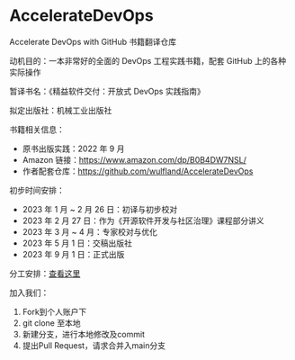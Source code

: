 # AccelerateDevOps
Accelerate DevOps with GitHub 书籍翻译仓库

动机目的：一本非常好的全面的 DevOps 工程实践书籍，配套 GitHub 上的各种实际操作

暂译书名：《精益软件交付：开放式 DevOps 实践指南》

拟定出版社：机械工业出版社

书籍相关信息：
- 原书出版实践：2022 年 9 月
- Amazon 链接：https://www.amazon.com/dp/B0B4DW7NSL/
- 作者配套仓库：https://github.com/wulfland/AccelerateDevOps

初步时间安排：
- 2023 年 1 月 ~ 2 月 26 日：初译与初步校对
- 2023 年 2 月 27 日：作为《开源软件开发与社区治理》课程部分讲义
- 2023 年 3 月 ~ 4 月：专家校对与优化
- 2023 年 5 月 1 日：交稿出版社
- 2023 年 9 月 1 日：正式出版

分工安排：[查看这里](https://github.com/OpenEduTech/AccelerateDevOps/issues/1)

加入我们：

1. Fork到个人账户下
2. git clone 至本地
3. 新建分支，进行本地修改及commit
4. 提出Pull Request，请求合并入main分支